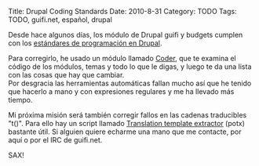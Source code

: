 Title: Drupal Coding Standards
Date: 2010-8-31
Category: TODO
Tags: TODO, guifi.net, español, drupal

Desde hace algunos días, los módulo de Drupal guifi y budgets cumplen con los [estándares de programación en
Drupal](http://drupal.org/coding-standards).

Para corregirlo, he usado un módulo llamado [Coder](https://drupal.org/project/coder), que te examina el código de los módulos, temas y todo
lo que le digas, y luego te da una lista con las cosas que hay que cambiar.\
 Por desgracia las herramientas automáticas fallan mucho así que he tenido que hacerlo a mano y con expresiones regulares y me ha llevado
más tiempo.

Mi próxima misión será también corregir fallos en las cadenas traducibles "t()". Para ello hay un script llamado [Translation template
extractor](http://drupal.org/project/potx) (potx) bastante útil. Si alguien quiere echarme una mano que me contacte, por aquí o por el IRC
de guifi.net.

SAX!
